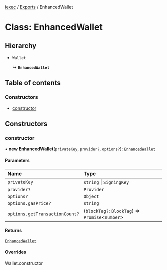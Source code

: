 [iexec](../README.md) / [Exports](../modules.md) / EnhancedWallet

# Class: EnhancedWallet

## Hierarchy

- `Wallet`

  ↳ **`EnhancedWallet`**

## Table of contents

### Constructors

- [constructor](EnhancedWallet.md#constructor)

## Constructors

### constructor

• **new EnhancedWallet**(`privateKey`, `provider?`, `options?`): [`EnhancedWallet`](EnhancedWallet.md)

#### Parameters

| Name | Type |
| :------ | :------ |
| `privateKey` | `string` \| `SigningKey` |
| `provider?` | `Provider` |
| `options?` | `Object` |
| `options.gasPrice?` | `string` |
| `options.getTransactionCount?` | (`blockTag?`: `BlockTag`) => `Promise`<`number`\> |

#### Returns

[`EnhancedWallet`](EnhancedWallet.md)

#### Overrides

Wallet.constructor
